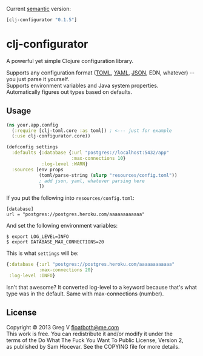 Current [semantic](http://semver.org/) version:

```clojure
[clj-configurator "0.1.5"]
```

# clj-configurator

A powerful yet simple Clojure configuration library.

Supports any configuration format ([TOML](https://github.com/lantiga/clj-toml), [YAML](https://github.com/lancepantz/clj-yaml), [JSON](https://github.com/dakrone/cheshire), EDN, whatever) -- you just parse it yourself.  
Supports environment variables and Java system properties.  
Automatically figures out types based on defaults.

## Usage

```clojure
(ns your.app.config
  (:require [clj-toml.core :as toml]) ; <--- just for example
  (:use clj-configurator.core))

(defconfig settings
  :defaults {:database {:url "postgres://localhost:5432/app"
                        :max-connections 10}
             :log-level :WARN}
  :sources [env props
            (toml/parse-string (slurp "resources/config.toml"))
            ; add json, yaml, whatever parsing here
            ])
```

If you put the following into `resources/config.toml`:

    [database]
    url = "postgres://postgres.heroku.com/aaaaaaaaaaaa"

And set the following environment variables:

```shell
$ export LOG_LEVEL=INFO
$ export DATABASE_MAX_CONNECTIONS=20
```

This is what `settings` will be:

```clojure
{:database {:url "postgres://postgres.heroku.com/aaaaaaaaaaaa"
            :max-connections 20}
 :log-level :INFO}
```

Isn't that awesome?
It converted log-level to a keyword because that's what type was in the default.
Same with max-connections (number).

## License

Copyright © 2013 Greg V <floatboth@me.com>  
This work is free. You can redistribute it and/or modify it under the  
terms of the Do What The Fuck You Want To Public License, Version 2,  
as published by Sam Hocevar. See the COPYING file for more details.
